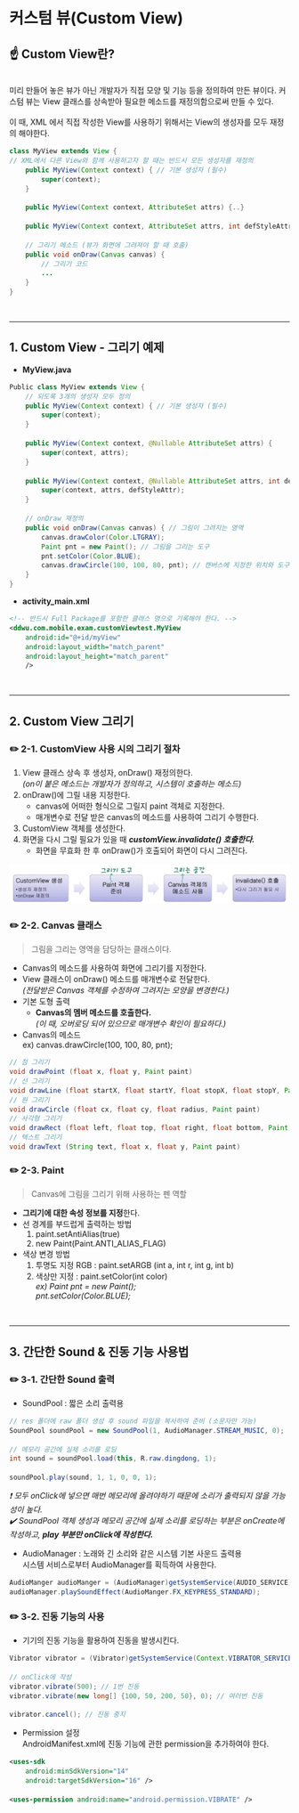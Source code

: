 # 커스텀 뷰(Custom View)
## ☝️ Custom View란?
<br>
미리 만들어 놓은 뷰가 아닌 개발자가 직접 모양 및 기능 등을 정의하여 만든 뷰이다. 커스텀 뷰는 View 클래스를 상속받아 필요한 메소드를 재정의함으로써 만들 수 있다.
<br><br>
이 때, XML 에서 직접 작성한 View를 사용하기 위해서는 View의 생성자를 모두 재정의 해야한다.  
  
```java
class MyView extends View {
// XML에서 다른 View와 함께 사용하고자 할 때는 반드시 모든 생성자를 재정의
    public MyView(Context context) { // 기본 생성자 (필수)
    	super(context);
    }
    
    public MyView(Context context, AttributeSet attrs) {..}
    
    public MyView(Context context, AttributeSet attrs, int defStyleAttr) {..}
    
    // 그리기 메소드 (뷰가 화면에 그려져야 할 때 호출)
   	public void onDraw(Canvas canvas) {
    	// 그리기 코드
        ...
    }
}
```
<br>

--------------------------------------------------------------------

## 1. Custom View - 그리기 예제
- **MyView.java**
```java
Public class MyView extends View {
    // 되도록 3개의 생성자 모두 정의
	public MyView(Context context) { // 기본 생성자 (필수)
        super(context);
    }

    public MyView(Context context, @Nullable AttributeSet attrs) {
        super(context, attrs);
    }

    public MyView(Context context, @Nullable AttributeSet attrs, int defStyleAttr) {
        super(context, attrs, defStyleAttr);
    }

    // onDraw 재정의    
	public void onDraw(Canvas canvas) { // 그림이 그려지는 영역
		canvas.drawColor(Color.LTGRAY);
		Paint pnt = new Paint(); // 그림을 그리는 도구
		pnt.setColor(Color.BLUE);
		canvas.drawCircle(100, 100, 80, pnt); // 캔버스에 지정한 위치와 도구로 그림을 그림
	}
}
```
- **activity_main.xml**
```xml
<!-- 반드시 Full Package를 포함한 클래스 명으로 기록해야 한다. -->
<ddwu.com.mobile.exam.customViewtest.MyView 
    android:id="@+id/myView"
    android:layout_width="match_parent"
    android:layout_height="match_parent"
    />
```

<br>

--------------------------------------------------------------------

## 2. Custom View 그리기
### ✏️ 2-1. **CustomView 사용 시의 그리기 절차**
1. View 클래스 상속 후 생성자, onDraw() 재정의한다.  
_(on이 붙은 메소드는 개발자가 정의하고, 시스템이 호출하는 메소드)_  
2. onDraw()에 그릴 내용 지정한다.
    - canvas에 어떠한 형식으로 그릴지 paint 객체로 지정한다.
    - 매개변수로 전달 받은 canvas의 메소드를 사용하여 그리기 수행한다.
3. CustomView 객체를 생성한다.
4. 화면을 다시 그릴 필요가 있을 때 **_customView.invalidate() 호출한다._**  
    - 화면을 무효화 한 후 onDraw()가 호출되어 화면이 다시 그려진다.  

![customView](./img/customView.jpg)  

### ✏️ 2-2. **Canvas 클래스**
> 그림을 그리는 영역을 담당하는 클래스이다.
- Canvas의 메소드를 사용하여 화면에 그리기를 지정한다.
- View 클래스이 onDraw() 메소드를 매개변수로 전달한다.  
_(전달받은 Canvas 객체를 수정하여 그려지는 모양을 변경한다.)_  
- 기본 도형 출력  
  - **Canvas의 멤버 메소드를 호출한다.**  
  _(이 때, 오버로딩 되어 있으므로 매개변수 확인이 필요하다.)_
- Canvas의 메소드  
ex) canvas.drawCircle(100, 100, 80, pnt);
```java
// 점 그리기
void drawPoint (float x, float y, Paint paint)
// 선 그리기
void drawLine (float startX, float startY, float stopX, float stopY, Paint paint)
// 원 그리기
void drawCircle (float cx, float cy, float radius, Paint paint)
// 사각형 그리기
void drawRect (float left, float top, float right, float bottom, Paint paint)
// 텍스트 그리기
void drawText (String text, float x, float y, Paint paint)
```  

### ✏️ 2-3. **Paint**
> Canvas에 그림을 그리기 위해 사용하는 펜 역할
- **그리기에 대한 속성 정보를 지정**한다.
- 선 경계를 부드럽게 출력하는 방법  
  1. paint.setAntiAlias(true)
  2. new Paint(Paint.ANTI_ALIAS_FLAG)
- 색상 변경 방법  
  1. 투명도 지정 RGB : paint.setARGB (int a, int r, int g, int b)
  2. 색상만 지정 : paint.setColor(int color)  
  _ex)_  _Paint pnt = new Paint();_  
  _pnt.setColor(Color.BLUE);_
  
<br>

--------------------------------------------------------------------

## 3. 간단한 Sound & 진동 기능 사용법
### ✏️ 3-1. **간단한 Sound 출력**
- SoundPool : 짧은 소리 출력용
```java
// res 폴더에 raw 폴더 생성 후 sound 파일을 복사하여 준비 (소문자만 가능)
SoundPool soundPool = new SoundPool(1, AudioManager.STREAM_MUSIC, 0);

// 메모리 공간에 실제 소리를 로딩
int sound = soundPool.load(this, R.raw.dingdong, 1); 

soundPool.play(sound, 1, 1, 0, 0, 1);
```
_❗️ 모두 onClick에 넣으면 매번 메모리에 올려야하기 때문에 소리가 출력되지 않을 가능성이 높다.  
✔️ SoundPool 객체 생성과 메모리 공간에 실제 소리를 로딩하는 부분은 onCreate에 작성하고, **play 부분만 onClick에 작성한다.**_

- AudioManager : 노래와 긴 소리와 같은 시스템 기본 사운드 출력용  
시스템 서비스로부터 AudioManager를 획득하여 사용한다.
```java
AudioManger audioManger = (AudioManager)getSystemService(AUDIO_SERVICE);
audioManager.playSoundEffect(AudioManger.FX_KEYPRESS_STANDARD);
```  
### ✏️ 3-2. **진동 기능의 사용**
- 기기의 진동 기능을 활용하여 진동을 발생시킨다.
```java
Vibrator vibrator = (Vibrator)getSystemService(Context.VIBRATOR_SERVICE); // onCreate에 작성

// onClick에 작성
vibrator.vibrate(500); // 1번 진동
vibrator.vibrate(new long[] {100, 50, 200, 50}, 0); // 여러번 진동

vibrator.cancel(); // 진동 중지
```
- Permission 설정  
AndroidManifest.xml에 진동 기능에 관한 permission을 추가하여야 한다.
```xml
<uses-sdk
    android:minSdkVersion="14"
    android:targetSdkVersion="16" />

<uses-permission android:name="android.permission.VIBRATE" />
```

